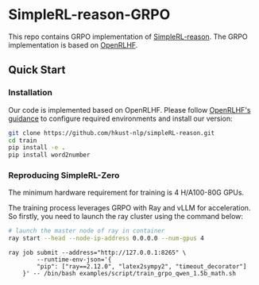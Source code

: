 # SimpleRL-reason-GRPO

This repo contains GRPO implementation of [SimpleRL-reason](https://github.com/hkust-nlp/simpleRL-reason/). The GRPO implementation is based on [OpenRLHF](https://github.com/OpenRLHF/OpenRLHF).


## Quick Start

### Installation

Our code is implemented based on OpenRLHF. Please follow [OpenRLHF's guidance](https://github.com/OpenRLHF/OpenRLHF/tree/main?tab=readme-ov-file#installation) to configure required environments and install our version:

```bash
git clone https://github.com/hkust-nlp/simpleRL-reason.git
cd train
pip install -e .
pip install word2number
```

### Reproducing SimpleRL-Zero
The minimum hardware requirement for training is 4 H/A100-80G GPUs. 

The training process leverages GRPO with Ray and vLLM for acceleration. So firstly, you need to launch the ray cluster using the command below:
```bash
# launch the master node of ray in container
ray start --head --node-ip-address 0.0.0.0 --num-gpus 4
```

```
ray job submit --address="http://127.0.0.1:8265" \
        --runtime-env-json='{
        "pip": ["ray==2.12.0", "latex2sympy2", "timeout_decorator"]
    }' -- /bin/bash examples/script/train_grpo_qwen_1.5b_math.sh

```


